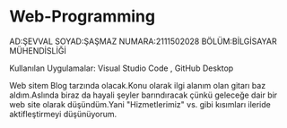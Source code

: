 # Web-Programming 
AD:ŞEVVAL SOYAD:ŞAŞMAZ NUMARA:2111502028 BÖLÜM:BİLGİSAYAR MÜHENDİSLİĞİ

Kullanılan Uygulamalar: Visual Studio Code , GitHub Desktop

Web sitem Blog tarzında olacak.Konu olarak ilgi alanım olan gitarı baz aldım.Aslında biraz da hayali şeyler barındıracak çünkü geleceğe dair bir web site olarak düşündüm.Yani "Hizmetlerimiz" vs. gibi kısımları ileride aktifleştirmeyi düşünüyorum.
